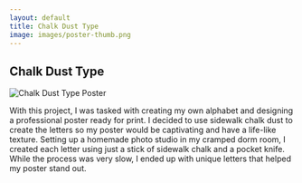 ```yaml
---
layout: default
title: Chalk Dust Type
image: images/poster-thumb.png
---
```

<div class="individual-page" markdown="1">

<h2>Chalk Dust Type</h2>

![Chalk Dust Type Poster](/images/poster-mockup.jpg)

<div class="work-description" markdown="1">
With this project, I was tasked with creating my own alphabet and designing a professional poster ready for print. I decided to use sidewalk chalk dust to create the letters so my poster would be captivating and have a life-like texture. Setting up a homemade photo studio in my cramped dorm room, I created each letter using just a stick of sidewalk chalk and a pocket knife. While the process was very slow, I ended up with unique letters that helped my poster stand out.
</div>

</div>
